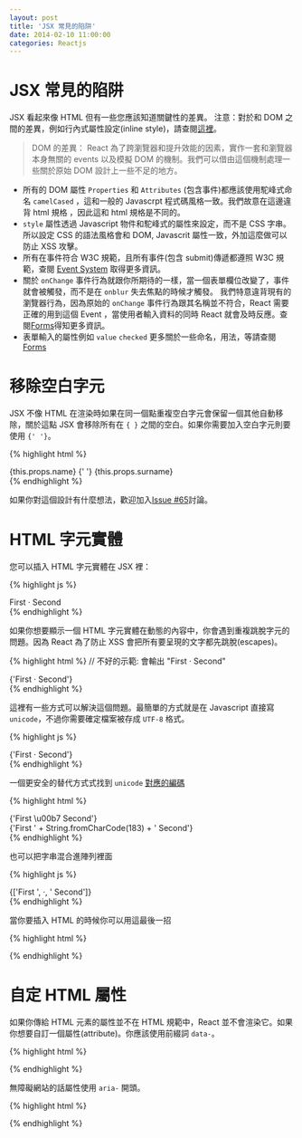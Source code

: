```yaml
---
layout: post
title: 'JSX 常見的陷阱'
date: 2014-02-10 11:00:00
categories: Reactjs
---
```


# JSX 常見的陷阱
JSX 看起來像 HTML 但有一些您應該知道關鍵性的差異。
注意：對於和 DOM 之間的差異，例如行內式屬性設定(inline style)，請查閱[這裡](http://facebook.github.io/react/docs/dom-differences.html)。

>DOM 的差異：
React 為了跨瀏覽器和提升效能的因素，實作一套和瀏覽器本身無關的 events 以及模擬 DOM 的機制。我們可以借由這個機制處理一些關於原始 DOM 設計上一些不足的地方。
* 所有的 DOM 屬性 `Properties` 和 `Attributes` (包含事件)都應該使用駝峰式命名 `camelCased` ，這和一般的 Javascrpt 程式碼風格一致。我們故意在這邊違背 html 規格 ，因此這和 html 規格是不同的。
* `style` 屬性透過 Javascript 物件和駝峰式的屬性來設定，而不是 CSS 字串。所以設定 CSS 的語法風格會和 DOM, Javascrit 屬性一致，外加這麼做可以防止 XSS 攻擊。
* 所有在事件符合 W3C 規範，且所有事件(包含 submit)傳遞都遵照 W3C 規範，查閱 [Event System](http://facebook.github.io/react/docs/events.html) 取得更多資訊。
* 關於 `onChange` 事件行為就跟你所期待的一樣，當一個表單欄位改變了，事件就會被觸發，而不是在 `onblur` 失去焦點的時候才觸發。 我們特意違背現有的瀏覽器行為，因為原始的 `onChange` 事件行為跟其名稱並不符合，React 需要正確的用到這個 Event ，當使用者輸入資料的同時 React 就會及時反應。查閱[Forms](http://facebook.github.io/react/docs/forms.html)得知更多資訊。
* 表單輸入的屬性例如 `value` `checked` 更多關於一些命名，用法，等請查閱 [Forms](http://facebook.github.io/react/docs/forms.html)

# 移除空白字元
JSX 不像 HTML 在渲染時如果在同一個點重複空白字元會保留一個其他自動移除，關於這點 JSX 會移除所有在 `{ }` 之間的空白。如果你需要加入空白字元則要使用 `{' '}`。

{% highlight html %}
<div>{this.props.name} {' '} {this.props.surname}</div>
{% endhighlight %}

如果你對這個設計有什麼想法，歡迎加入[Issue #65](https://github.com/facebook/react/issues/65)討論。

# HTML 字元實體
您可以插入 HTML 字元實體在 JSX 裡：

{% highlight js %}
<div>First &middot; Second</div>
{% endhighlight %}

如果你想要顯示一個 HTML 字元實體在動態的內容中，你會遇到重複跳脫字元的問題。因為 React 為了防止 XSS 會把所有要呈現的文字都先跳脫(escapes)。

{% highlight html %}
// 不好的示範: 會輸出 "First &middot; Second"
<div>{'First &middot; Second'}</div>
{% endhighlight %}

這裡有一些方式可以解決這個問題。最簡單的方式就是在 Javascript 直接寫 `unicode`，不過你需要確定檔案被存成 `UTF-8` 格式。

{% highlight js %}
<div>{'First · Second'}</div>
{% endhighlight %}

一個更安全的替代方式式找到 `unicode` [對應的編碼](http://www.fileformat.info/info/unicode/char/b7/index.htm)

{% highlight html %}
<div>{'First \u00b7 Second'}</div>
<div>{'First ' + String.fromCharCode(183) + ' Second'}</div>
{% endhighlight %}

也可以把字串混合進陣列裡面

{% highlight js %}
<div>{['First ', <span>&middot;</span>, ' Second']}</div>
{% endhighlight %}

當你要插入 HTML 的時候你可以用這最後一招

{% highlight html %}
<div dangerouslySetInnerHTML={{__html: 'First &middot; Second'}} />
{% endhighlight %}

# 自定 HTML 屬性
如果你傳給 HTML 元素的屬性並不在 HTML 規範中，React 並不會渲染它。如果你想要自訂一個屬性(attribute)。你應該使用前綴詞 `data-`。

{% highlight html %}
<div data-custom-attribute="foo" />
{% endhighlight %}

無障礙網站的話屬性使用 `aria-` 開頭。

{% highlight html %}
<div aria-hidden={true} />
{% endhighlight %}

